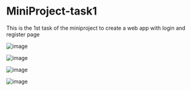 # MiniProject-task1
This is the 1st  task of the miniproject to create a web app with login and register page


![image](https://user-images.githubusercontent.com/105815830/221756436-faa9b077-9b24-40a9-bf50-cbfca6d03937.png)



![image](https://user-images.githubusercontent.com/105815830/221756491-808250c1-f995-4e35-af6c-7452a9774432.png)


![image](https://user-images.githubusercontent.com/105815830/221756544-0c97ba87-39b1-4c40-b747-4cd5639e3231.png)


![image](https://user-images.githubusercontent.com/105815830/221756614-239d5718-8abc-41dc-ac52-f732a05f3f3c.png)
